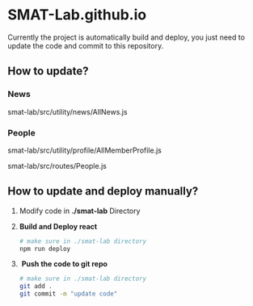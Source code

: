 # SMAT-Lab.github.io

Currently the project is automatically build and deploy, you just need to update the code and commit to this repository.

## How to update?

### News

smat-lab/src/utility/news/AllNews.js

### People

smat-lab/src/utility/profile/AllMemberProfile.js

smat-lab/src/routes/People.js

### 

## How to update and deploy manually?

1. Modify code in **./smat-lab** Directory

2. **Build and Deploy react**
  
   ```bash
   # make sure in ./smat-lab directory
   npm run deploy
   ```

3.  **Push the code to git repo**
  
   ```bash
   # make sure in ./smat-lab directory
   git add .
   git commit -m "update code"
   ```